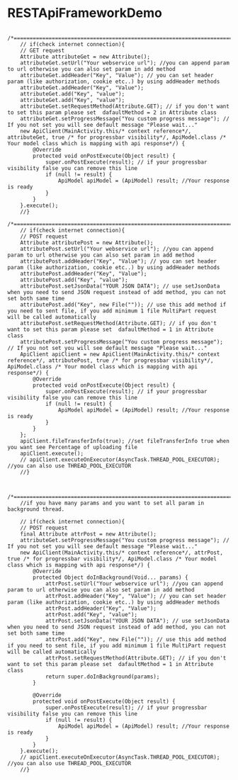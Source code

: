 # RESTApiFrameworkDemo



        /*========================================================================================================================*/
        // if(check internet connection){
        // GET request
        Attribute attributeGet = new Attribute();
        attributeGet.setUrl("Your webservice url"); //you can append param to url otherwise you can also set param in add method
        attributeGet.addHeader("Key", "Value"); // you can set header param (like authorization, cookie etc..) by using addHeader methods
        attributeGet.addHeader("Key", "Value");
        attributeGet.add("Key", "value");
        attributeGet.add("Key", "value");
        attributeGet.setRequestMethod(Attribute.GET); // if you don't want to set this param please set  dafaultMethod = 2 in Attribute class
        attributeGet.setProgressMessage("You custom progress message"); // If you not set you will see default message "Please wait..."
        new ApiClient(MainActivity.this/* context reference*/, attributeGet, true /* for progressbar visibility*/, ApiModel.class /* Your model class which is mapping with api response*/) {
            @Override
            protected void onPostExecute(Object result) {
                super.onPostExecute(result); // if your progressbar visibility false you can remove this line
                if (null != result) {
                    ApiModel apiModel = (ApiModel) result; //Your response is ready
                }
            }
        }.execute();
        //}
        /*========================================================================================================================*/
        // if(check internet connection){
        // POST request
        Attribute attributePost = new Attribute();
        attributePost.setUrl("Your webservice url"); //you can append param to url otherwise you can also set param in add method
        attributePost.addHeader("Key", "Value"); // you can set header param (like authorization, cookie etc..) by using addHeader methods
        attributePost.addHeader("Key", "Value");
        attributePost.add("Key", "value");
        attributePost.setJsonData("YOUR JSON DATA"); // use setJsonData when you need to send JSON request instead of add method, you can not set both same time
        attributePost.add("Key", new File("")); // use this add method if you need to sent file, if you add minimum 1 file MultiPart request will be called automatically
        attributePost.setRequestMethod(Attribute.GET); // if you don't want to set this param please set  dafaultMethod = 1 in Attribute class
        attributePost.setProgressMessage("You custom progress message"); // If you not set you will see default message "Please wait..."
        ApiClient apiClient = new ApiClient(MainActivity.this/* context reference*/, attributePost, true /* for progressbar visibility*/, ApiModel.class /* Your model class which is mapping with api response*/) {
            @Override
            protected void onPostExecute(Object result) {
                super.onPostExecute(result); // if your progressbar visibility false you can remove this line
                if (null != result) {
                    ApiModel apiModel = (ApiModel) result; //Your response is ready
                }
            }
        };
        apiClient.fileTransferInfo(true); //set fileTransferInfo true when you want see Percentage of uploading file
        apiClient.execute();
        // apiClient.executeOnExecutor(AsyncTask.THREAD_POOL_EXECUTOR); //you can also use THREAD_POOL_EXECUTOR
        //}


        /*==========================================================================================================================*/
        //if you have many params and you want to set all param in background thread.

        // if(check internet connection){
        // POST request
        final Attribute attrPost = new Attribute();
        attributeGet.setProgressMessage("You custom progress message"); // If you not set you will see default message "Please wait..."
        new ApiClient(MainActivity.this/* context reference*/, attrPost, true /* for progressbar visibility*/, ApiModel.class /* Your model class which is mapping with api response*/) {
            @Override
            protected Object doInBackground(Void... params) {
                attrPost.setUrl("Your webservice url"); //you can append param to url otherwise you can also set param in add method
                attrPost.addHeader("Key", "Value"); // you can set header param (like authorization, cookie etc..) by using addHeader methods
                attrPost.addHeader("Key", "Value");
                attrPost.add("Key", "value");
                attrPost.setJsonData("YOUR JSON DATA"); // use setJsonData when you need to send JSON request instead of add method, you can not set both same time
                attrPost.add("Key", new File("")); // use this add method if you need to sent file, if you add minimum 1 file MultiPart request will be called automatically
                attrPost.setRequestMethod(Attribute.GET); // if you don't want to set this param please set  dafaultMethod = 1 in Attribute class
                return super.doInBackground(params);
            }

            @Override
            protected void onPostExecute(Object result) {
                super.onPostExecute(result); // if your progressbar visibility false you can remove this line
                if (null != result) {
                    ApiModel apiModel = (ApiModel) result; //Your response is ready
                }
            }
        }.execute();
        // apiClient.executeOnExecutor(AsyncTask.THREAD_POOL_EXECUTOR); //you can also use THREAD_POOL_EXECUTOR
        //}

